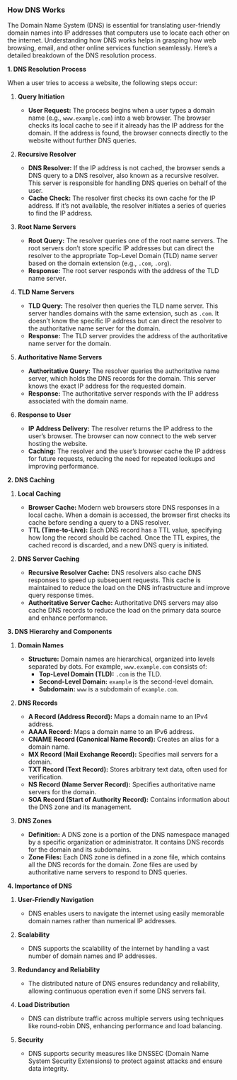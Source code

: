 ### How DNS Works

The Domain Name System (DNS) is essential for translating user-friendly domain names into IP addresses that computers use to locate each other on the internet. Understanding how DNS works helps in grasping how web browsing, email, and other online services function seamlessly. Here’s a detailed breakdown of the DNS resolution process.

**1. DNS Resolution Process**

When a user tries to access a website, the following steps occur:

1. **Query Initiation**

   - **User Request:** The process begins when a user types a domain name (e.g., `www.example.com`) into a web browser. The browser checks its local cache to see if it already has the IP address for the domain. If the address is found, the browser connects directly to the website without further DNS queries.

2. **Recursive Resolver**

   - **DNS Resolver:** If the IP address is not cached, the browser sends a DNS query to a DNS resolver, also known as a recursive resolver. This server is responsible for handling DNS queries on behalf of the user.
   - **Cache Check:** The resolver first checks its own cache for the IP address. If it’s not available, the resolver initiates a series of queries to find the IP address.

3. **Root Name Servers**

   - **Root Query:** The resolver queries one of the root name servers. The root servers don’t store specific IP addresses but can direct the resolver to the appropriate Top-Level Domain (TLD) name server based on the domain extension (e.g., `.com`, `.org`).
   - **Response:** The root server responds with the address of the TLD name server.

4. **TLD Name Servers**

   - **TLD Query:** The resolver then queries the TLD name server. This server handles domains with the same extension, such as `.com`. It doesn’t know the specific IP address but can direct the resolver to the authoritative name server for the domain.
   - **Response:** The TLD server provides the address of the authoritative name server for the domain.

5. **Authoritative Name Servers**

   - **Authoritative Query:** The resolver queries the authoritative name server, which holds the DNS records for the domain. This server knows the exact IP address for the requested domain.
   - **Response:** The authoritative server responds with the IP address associated with the domain name.

6. **Response to User**
   - **IP Address Delivery:** The resolver returns the IP address to the user’s browser. The browser can now connect to the web server hosting the website.
   - **Caching:** The resolver and the user’s browser cache the IP address for future requests, reducing the need for repeated lookups and improving performance.

**2. DNS Caching**

1. **Local Caching**

   - **Browser Cache:** Modern web browsers store DNS responses in a local cache. When a domain is accessed, the browser first checks its cache before sending a query to a DNS resolver.
   - **TTL (Time-to-Live):** Each DNS record has a TTL value, specifying how long the record should be cached. Once the TTL expires, the cached record is discarded, and a new DNS query is initiated.

2. **DNS Server Caching**
   - **Recursive Resolver Cache:** DNS resolvers also cache DNS responses to speed up subsequent requests. This cache is maintained to reduce the load on the DNS infrastructure and improve query response times.
   - **Authoritative Server Cache:** Authoritative DNS servers may also cache DNS records to reduce the load on the primary data source and enhance performance.

**3. DNS Hierarchy and Components**

1. **Domain Names**

   - **Structure:** Domain names are hierarchical, organized into levels separated by dots. For example, `www.example.com` consists of:
     - **Top-Level Domain (TLD):** `.com` is the TLD.
     - **Second-Level Domain:** `example` is the second-level domain.
     - **Subdomain:** `www` is a subdomain of `example.com`.

2. **DNS Records**

   - **A Record (Address Record):** Maps a domain name to an IPv4 address.
   - **AAAA Record:** Maps a domain name to an IPv6 address.
   - **CNAME Record (Canonical Name Record):** Creates an alias for a domain name.
   - **MX Record (Mail Exchange Record):** Specifies mail servers for a domain.
   - **TXT Record (Text Record):** Stores arbitrary text data, often used for verification.
   - **NS Record (Name Server Record):** Specifies authoritative name servers for the domain.
   - **SOA Record (Start of Authority Record):** Contains information about the DNS zone and its management.

3. **DNS Zones**
   - **Definition:** A DNS zone is a portion of the DNS namespace managed by a specific organization or administrator. It contains DNS records for the domain and its subdomains.
   - **Zone Files:** Each DNS zone is defined in a zone file, which contains all the DNS records for the domain. Zone files are used by authoritative name servers to respond to DNS queries.

**4. Importance of DNS**

1. **User-Friendly Navigation**

   - DNS enables users to navigate the internet using easily memorable domain names rather than numerical IP addresses.

2. **Scalability**

   - DNS supports the scalability of the internet by handling a vast number of domain names and IP addresses.

3. **Redundancy and Reliability**

   - The distributed nature of DNS ensures redundancy and reliability, allowing continuous operation even if some DNS servers fail.

4. **Load Distribution**

   - DNS can distribute traffic across multiple servers using techniques like round-robin DNS, enhancing performance and load balancing.

5. **Security**
   - DNS supports security measures like DNSSEC (Domain Name System Security Extensions) to protect against attacks and ensure data integrity.
